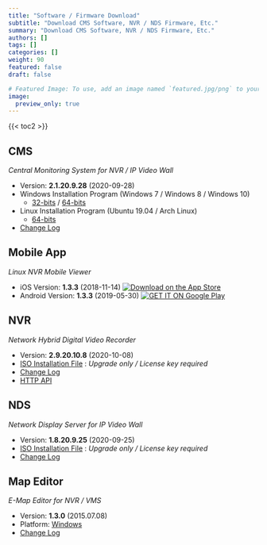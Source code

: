 ```yaml
---
title: "Software / Firmware Download"
subtitle: "Download CMS Software, NVR / NDS Firmware, Etc."
summary: "Download CMS Software, NVR / NDS Firmware, Etc."
authors: []
tags: []
categories: []
weight: 90
featured: false
draft: false

# Featured Image: To use, add an image named `featured.jpg/png` to your page's folder.
image:
  preview_only: true
---
```


{{< toc2 >}}

## CMS

*Central Monitoring System for NVR / IP Video Wall*

- Version: **2.1.20.9.28** (2020-09-28)
- Windows Installation Program (Windows 7 / Windows 8 / Windows 10)
  - [32-bits](https://www.emstone.com/data/cms/cms-2.1.20.9.28-win32-emstone.exe) / [64-bits](https://www.emstone.com/data/cms/cms-2.1.20.9.28-win64-emstone.exe)
- Linux Installation Program (Ubuntu 19.04 / Arch Linux)
  - [64-bits](https://www.emstone.com/data/cms/cms-2.1.20.9.28-linux-x86_64.tar.bz2)
- [Change Log](/docs/cms/changelog/cms21.html)

## Mobile App

*Linux NVR Mobile Viewer*

- iOS Version: **1.3.3** (2018-11-14)
  <a href="https://apps.apple.com/kr/app/linux-nvr-mobile-viewer/id561848768" target="_blank"><img src="/img/app-store-badge.png" alt="Download on the App Store" class="d-inline-block py-0 my-2"></a>
- Android Version: **1.3.3** (2019-05-30)
  <a href="https://play.google.com/store/apps/details?id=com.emstone.moview" target="_blank"><img src="/img/google-play-badge.png" alt="GET IT ON Google Play" class="d-inline-block py-0 my-2"></a>

## NVR

*Network Hybrid Digital Video Recorder*

- Version: **2.9.20.10.8** (2020-10-08)
- [ISO Installation File](https://www.emstone.com/data/dvr/nvr-2.9.20.10.8-emstone.iso) : *Upgrade only / License key required*
- [Change Log](/docs/dvr/changelog/nvr29.html)
- [HTTP API](/docs/dvr/http/)

## NDS

*Network Display Server for IP Video Wall*

- Version: **1.8.20.9.25** (2020-09-25)
- [ISO Installation File](https://www.emstone.com/data/nds/nds-1.8.20.9.25.iso)
   : *Upgrade only / License key required*
- [Change Log](/docs/emx/ChangeLog.html)

## Map Editor

*E-Map Editor for NVR / VMS*

- Version: **1.3.0** (2015.07.08)
- Platform: [Windows](https://www.emstone.com/data/vms/mapedit/vms-mapedit-1.3.0-win-ia32-20150708.zip)
- [Change Log](https://www.emstone.com/data/https://github.com/nvrsw/mapedit/blob/master/ChangeLog.md)
